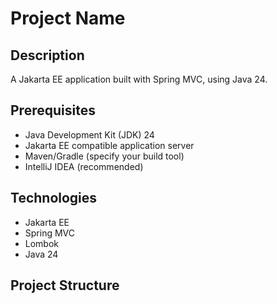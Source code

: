 # Project Name

## Description
A Jakarta EE application built with Spring MVC, using Java 24.

## Prerequisites
- Java Development Kit (JDK) 24
- Jakarta EE compatible application server
- Maven/Gradle (specify your build tool)
- IntelliJ IDEA (recommended)

## Technologies
- Jakarta EE
- Spring MVC
- Lombok
- Java 24

## Project Structure